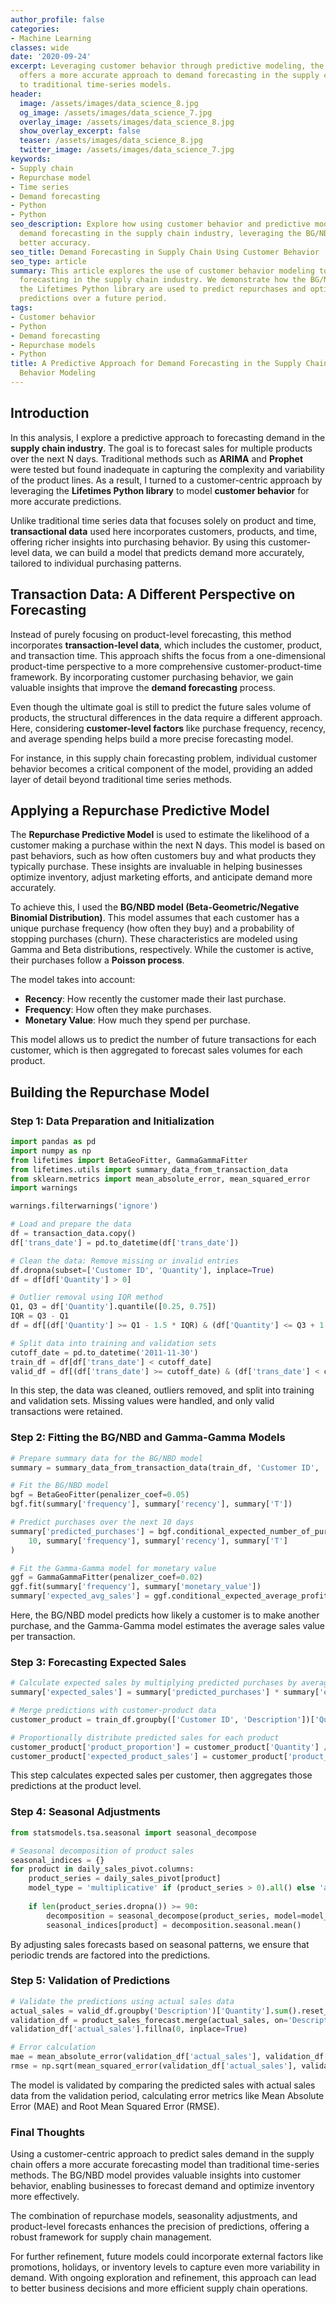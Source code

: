 ```yaml
---
author_profile: false
categories:
- Machine Learning
classes: wide
date: '2020-09-24'
excerpt: Leveraging customer behavior through predictive modeling, the BG/NBD model
  offers a more accurate approach to demand forecasting in the supply chain compared
  to traditional time-series models.
header:
  image: /assets/images/data_science_8.jpg
  og_image: /assets/images/data_science_7.jpg
  overlay_image: /assets/images/data_science_8.jpg
  show_overlay_excerpt: false
  teaser: /assets/images/data_science_8.jpg
  twitter_image: /assets/images/data_science_7.jpg
keywords:
- Supply chain
- Repurchase model
- Time series
- Demand forecasting
- Python
- Python
seo_description: Explore how using customer behavior and predictive models can improve
  demand forecasting in the supply chain industry, leveraging the BG/NBD model for
  better accuracy.
seo_title: Demand Forecasting in Supply Chain Using Customer Behavior
seo_type: article
summary: This article explores the use of customer behavior modeling to improve demand
  forecasting in the supply chain industry. We demonstrate how the BG/NBD model and
  the Lifetimes Python library are used to predict repurchases and optimize sales
  predictions over a future period.
tags:
- Customer behavior
- Python
- Demand forecasting
- Repurchase models
- Python
title: A Predictive Approach for Demand Forecasting in the Supply Chain Using Customer
  Behavior Modeling
---
```


## Introduction

In this analysis, I explore a predictive approach to forecasting demand in the **supply chain industry**. The goal is to forecast sales for multiple products over the next N days. Traditional methods such as **ARIMA** and **Prophet** were tested but found inadequate in capturing the complexity and variability of the product lines. As a result, I turned to a customer-centric approach by leveraging the **Lifetimes Python library** to model **customer behavior** for more accurate predictions.

Unlike traditional time series data that focuses solely on product and time, **transactional data** used here incorporates customers, products, and time, offering richer insights into purchasing behavior. By using this customer-level data, we can build a model that predicts demand more accurately, tailored to individual purchasing patterns.

## Transaction Data: A Different Perspective on Forecasting

Instead of purely focusing on product-level forecasting, this method incorporates **transaction-level data**, which includes the customer, product, and transaction time. This approach shifts the focus from a one-dimensional product-time perspective to a more comprehensive customer-product-time framework. By incorporating customer purchasing behavior, we gain valuable insights that improve the **demand forecasting** process.

Even though the ultimate goal is still to predict the future sales volume of products, the structural differences in the data require a different approach. Here, considering **customer-level factors** like purchase frequency, recency, and average spending helps build a more precise forecasting model.

For instance, in this supply chain forecasting problem, individual customer behavior becomes a critical component of the model, providing an added layer of detail beyond traditional time series methods.

## Applying a Repurchase Predictive Model

The **Repurchase Predictive Model** is used to estimate the likelihood of a customer making a purchase within the next N days. This model is based on past behaviors, such as how often customers buy and what products they typically purchase. These insights are invaluable in helping businesses optimize inventory, adjust marketing efforts, and anticipate demand more accurately.

To achieve this, I used the **BG/NBD model (Beta-Geometric/Negative Binomial Distribution)**. This model assumes that each customer has a unique purchase frequency (how often they buy) and a probability of stopping purchases (churn). These characteristics are modeled using Gamma and Beta distributions, respectively. While the customer is active, their purchases follow a **Poisson process**.

The model takes into account:

- **Recency**: How recently the customer made their last purchase.
- **Frequency**: How often they make purchases.
- **Monetary Value**: How much they spend per purchase.

This model allows us to predict the number of future transactions for each customer, which is then aggregated to forecast sales volumes for each product.

## Building the Repurchase Model

### Step 1: Data Preparation and Initialization

```python
import pandas as pd
import numpy as np
from lifetimes import BetaGeoFitter, GammaGammaFitter
from lifetimes.utils import summary_data_from_transaction_data
from sklearn.metrics import mean_absolute_error, mean_squared_error
import warnings

warnings.filterwarnings('ignore')

# Load and prepare the data
df = transaction_data.copy()
df['trans_date'] = pd.to_datetime(df['trans_date'])

# Clean the data: Remove missing or invalid entries
df.dropna(subset=['Customer ID', 'Quantity'], inplace=True)
df = df[df['Quantity'] > 0]

# Outlier removal using IQR method
Q1, Q3 = df['Quantity'].quantile([0.25, 0.75])
IQR = Q3 - Q1
df = df[(df['Quantity'] >= Q1 - 1.5 * IQR) & (df['Quantity'] <= Q3 + 1.5 * IQR)]

# Split data into training and validation sets
cutoff_date = pd.to_datetime('2011-11-30')
train_df = df[df['trans_date'] < cutoff_date]
valid_df = df[(df['trans_date'] >= cutoff_date) & (df['trans_date'] < cutoff_date + pd.Timedelta(days=10))]
```

In this step, the data was cleaned, outliers removed, and split into training and validation sets. Missing values were handled, and only valid transactions were retained.

### Step 2: Fitting the BG/NBD and Gamma-Gamma Models

```python
# Prepare summary data for the BG/NBD model
summary = summary_data_from_transaction_data(train_df, 'Customer ID', 'trans_date', monetary_value_col='Quantity')

# Fit the BG/NBD model
bgf = BetaGeoFitter(penalizer_coef=0.05)
bgf.fit(summary['frequency'], summary['recency'], summary['T'])

# Predict purchases over the next 10 days
summary['predicted_purchases'] = bgf.conditional_expected_number_of_purchases_up_to_time(
    10, summary['frequency'], summary['recency'], summary['T']
)

# Fit the Gamma-Gamma model for monetary value
ggf = GammaGammaFitter(penalizer_coef=0.02)
ggf.fit(summary['frequency'], summary['monetary_value'])
summary['expected_avg_sales'] = ggf.conditional_expected_average_profit(summary['frequency'], summary['monetary_value'])
```

Here, the BG/NBD model predicts how likely a customer is to make another purchase, and the Gamma-Gamma model estimates the average sales value per transaction.

### Step 3: Forecasting Expected Sales

```python
# Calculate expected sales by multiplying predicted purchases by average sales
summary['expected_sales'] = summary['predicted_purchases'] * summary['expected_avg_sales']

# Merge predictions with customer-product data
customer_product = train_df.groupby(['Customer ID', 'Description'])['Quantity'].sum().reset_index()

# Proportionally distribute predicted sales for each product
customer_product['product_proportion'] = customer_product['Quantity'] / customer_product.groupby('Customer ID')['Quantity'].transform('sum')
customer_product['expected_product_sales'] = customer_product['product_proportion'] * summary['expected_sales']
```

This step calculates expected sales per customer, then aggregates those predictions at the product level.

### Step 4: Seasonal Adjustments

```python
from statsmodels.tsa.seasonal import seasonal_decompose

# Seasonal decomposition of product sales
seasonal_indices = {}
for product in daily_sales_pivot.columns:
    product_series = daily_sales_pivot[product]
    model_type = 'multiplicative' if (product_series > 0).all() else 'additive'
    
    if len(product_series.dropna()) >= 90:
        decomposition = seasonal_decompose(product_series, model=model_type, period=30)
        seasonal_indices[product] = decomposition.seasonal.mean()
```

By adjusting sales forecasts based on seasonal patterns, we ensure that periodic trends are factored into the predictions.

### Step 5: Validation of Predictions

```python
# Validate the predictions using actual sales data
actual_sales = valid_df.groupby('Description')['Quantity'].sum().reset_index()
validation_df = product_sales_forecast.merge(actual_sales, on='Description', how='left')
validation_df['actual_sales'].fillna(0, inplace=True)

# Error calculation
mae = mean_absolute_error(validation_df['actual_sales'], validation_df['adjusted_expected_sales'])
rmse = np.sqrt(mean_squared_error(validation_df['actual_sales'], validation_df['adjusted_expected_sales']))
```

The model is validated by comparing the predicted sales with actual sales data from the validation period, calculating error metrics like Mean Absolute Error (MAE) and Root Mean Squared Error (RMSE).

### Final Thoughts

Using a customer-centric approach to predict sales demand in the supply chain offers a more accurate forecasting model than traditional time-series methods. The BG/NBD model provides valuable insights into customer behavior, enabling businesses to forecast demand and optimize inventory more effectively.

The combination of repurchase models, seasonality adjustments, and product-level forecasts enhances the precision of predictions, offering a robust framework for supply chain management.

For further refinement, future models could incorporate external factors like promotions, holidays, or inventory levels to capture even more variability in demand. With ongoing exploration and refinement, this approach can lead to better business decisions and more efficient supply chain operations.
